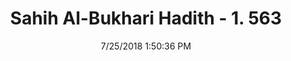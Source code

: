 ---
title        : "Sahih Al-Bukhari Hadith - 1. 563"
date         : 7/25/2018 1:50:36 PM
draft        : false
type         : "hadith"
layout       : "hadith"
BookCode     : "SHB"
VolumeNumber : "1"
HadithNumber : "563"
categories  :  ["Prayer Times-Whoever did not dislike to offer optional prayers"]
tags  :  ["Ibn Umar"]
---